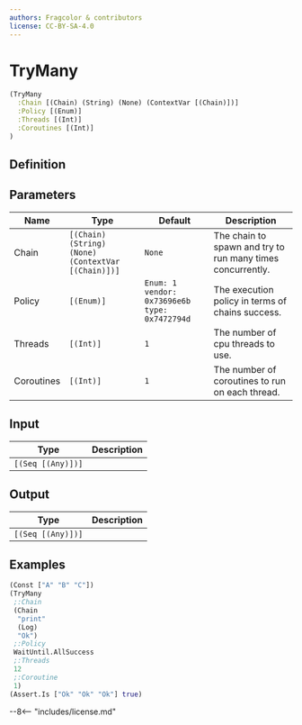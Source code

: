 ```yaml
---
authors: Fragcolor & contributors
license: CC-BY-SA-4.0
---
```



# TryMany

```clojure
(TryMany
  :Chain [(Chain) (String) (None) (ContextVar [(Chain)])]
  :Policy [(Enum)]
  :Threads [(Int)]
  :Coroutines [(Int)]
)
```


## Definition




## Parameters

| Name | Type | Default | Description |
|------|------|---------|-------------|
| Chain | `[(Chain) (String) (None) (ContextVar [(Chain)])]` | `None` | The chain to spawn and try to run many times concurrently. |
| Policy | `[(Enum)]` | `Enum: 1 vendor: 0x73696e6b type: 0x7472794d` | The execution policy in terms of chains success. |
| Threads | `[(Int)]` | `1` | The number of cpu threads to use. |
| Coroutines | `[(Int)]` | `1` | The number of coroutines to run on each thread. |


## Input

| Type | Description |
|------|-------------|
| `[(Seq [(Any)])]` |  |


## Output

| Type | Description |
|------|-------------|
| `[(Seq [(Any)])]` |  |


## Examples

```clojure
(Const ["A" "B" "C"])
(TryMany
 ;:Chain
 (Chain
  "print"
  (Log)
  "Ok")
 ;:Policy
 WaitUntil.AllSuccess
 ;:Threads
 12
 ;:Coroutine
 1)
(Assert.Is ["Ok" "Ok" "Ok"] true)
```


--8<-- "includes/license.md"
